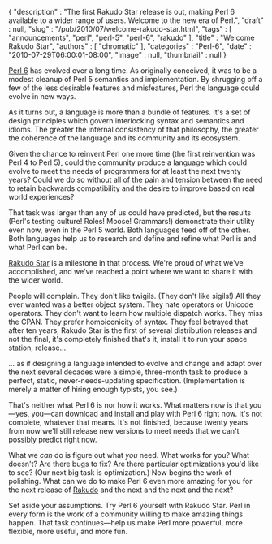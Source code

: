 {
   "description" : "The first Rakudo Star release is out, making Perl 6 available to a wider range of users.  Welcome to the new era of Perl.",
   "draft" : null,
   "slug" : "/pub/2010/07/welcome-rakudo-star.html",
   "tags" : [
      "announcements",
      "perl",
      "perl-5",
      "perl-6",
      "rakudo"
   ],
   "title" : "Welcome Rakudo Star",
   "authors" : [
      "chromatic"
   ],
   "categories" : "Perl-6",
   "date" : "2010-07-29T06:00:01-08:00",
   "image" : null,
   "thumbnail" : null
}



[Perl 6](http://www.perl6.org/) has evolved over a long time. As originally conceived, it was to be a modest cleanup of Perl 5 semantics and implementation. By shrugging off a few of the less desirable features and misfeatures, Perl the language could evolve in new ways.

As it turns out, a language is more than a bundle of features. It's a set of design principles which govern interlocking syntax and semantics and idioms. The greater the internal consistency of that philosophy, the greater the coherence of the language and its community and its ecosystem.

Given the chance to reinvent Perl one more time (the first reinvention was Perl 4 to Perl 5), could the community produce a language which could evolve to meet the needs of programmers for at least the next twenty years? Could we do so without all of the pain and tension between the need to retain backwards compatibility and the desire to improve based on real world experiences?

That task was larger than any of us could have predicted, but the results (Perl's testing culture! Roles! Moose! Grammars!) demonstrate their utility even now, even in the Perl 5 world. Both languages feed off of the other. Both languages help us to research and define and refine what Perl is and what Perl can be.

[Rakudo Star](http://rakudo.org/announce/rakudo-star/2010.07) is a milestone in that process. We're proud of what we've accomplished, and we've reached a point where we want to share it with the wider world.

People will complain. They don't like twigils. (They don't like sigils!) All they ever wanted was a better object system. They hate operators or Unicode operators. They don't want to learn how multiple dispatch works. They miss the CPAN. They prefer homoiconicity of syntax. They feel betrayed that after ten years, Rakudo Star is the first of several distribution releases and not the final, it's completely finished that's it, install it to run your space station, release...

... as if designing a language intended to evolve and change and adapt over the next several decades were a simple, three-month task to produce a perfect, static, never-needs-updating specification. (Implementation is merely a matter of hiring enough typists, you see.)

That's neither what Perl 6 is nor how it works. What matters now is that you—yes, you—can download and install and play with Perl 6 right now. It's not complete, whatever that means. It's not finished, because twenty years from now we'll still release new versions to meet needs that we can't possibly predict right now.

What we *can* do is figure out what *you* need. What works for you? What doesn't? Are there bugs to fix? Are there particular optimizations you'd like to see? (Our next big task is optimization.) Now begins the work of polishing. What can we do to make Perl 6 even more amazing for you for the next release of [Rakudo](http://www.rakudo.org/) and the next and the next and the next?

Set aside your assumptions. Try Perl 6 yourself with Rakudo Star. Perl in every form is the work of a community willing to make amazing things happen. That task continues—help us make Perl more powerful, more flexible, more useful, and more fun.

